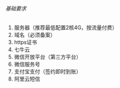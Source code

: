###### 基础要求
1. 服务器（推荐最低配置2核4G，按流量付费）
2. 域名（必须备案）
3. https证书
4. 七牛云
5. 微信开放平台（第三方平台）
6. 微信服务号
7. 支付宝支付（签约即时到账）
8. 阿里云短信

